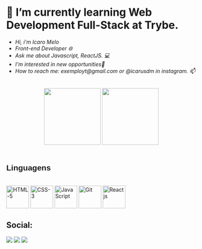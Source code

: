  <h1>🌱 I’m currently learning Web Development Full-Stack at Trybe.</h1>
<i>
  <ul>
    <li>Hi, i'm Icaro Melo</li>
    <li>Front-end Developer 🌐</li>
    <li>Ask me about Javascript, ReactJS. 💻</li>
    <li>I'm interested in new opportunities💼</li>
    <li>How to reach me: exemployt@gmail.com or @icarusdm in instagram. 📫</li>
  </ul>
</i>
<br>
<div align="center" style+"display:inline block">
  <a href="https://github.com/icaroMelo1"> </a>
  <img height="150em" src="https://github-readme-stats.vercel.app/api?username=icaromelo1&show_icons=true&theme=discord_old_blurple&inclide_all_commits=true&count_private=true"/>
  <img height="150em" src="https://github-readme-stats.vercel.app/api/top-langs/?username=icaromelo1&layout=compact&langs_count=7&theme=discord_old_blurple"/>
    </div>
    <br>
  <h2 style= "font-family: Arial, Helvetica, sans-serif;"> Linguagens </h2>
  
  <div style="display: inline_block" ><br>
    <img alignt="center" alt="HTML-5" height="60" src="https://cdn.jsdelivr.net/gh/devicons/devicon/icons/html5/html5-original-wordmark.svg" />
    <img alignt="center" alt="CSS-3" height="60" src="https://cdn.jsdelivr.net/gh/devicons/devicon/icons/css3/css3-original-wordmark.svg" />
    <img alignt="center" alt="JavaScript" height="60" src="https://cdn.jsdelivr.net/gh/devicons/devicon/icons/javascript/javascript-original.svg" />
    <img alignt="center" alt="Git" height="60" src="https://cdn.jsdelivr.net/gh/devicons/devicon/icons/github/github-original.svg" />
    <img alignt="center" alt="Reactjs" height="60" src="https://cdn.jsdelivr.net/gh/devicons/devicon/icons/react/react-original-wordmark.svg" />
  </div>
  <h2>Social:</h2>
  <div> 
  <a href = "mailto:exemployt@gmail.com"><img src="https://img.shields.io/badge/-Gmail-%23333?style=for-the-badge&logo=gmail&logoColor=white" target="_blank"></a>
  <a href="https://www.linkedin.com/in/icaromelo/" target="_blank"><img src="https://img.shields.io/badge/-LinkedIn-%230077B5?style=for-the-badge&logo=linkedin&logoColor=white" target="_blank"></a> 
  <a href="https://api.whatsapp.com/send?phone=55(85) 99839-7705&text=" target="_blank"><img src="https://img.shields.io/badge/WhatsApp-25D366?style=for-the-badge&logo=whatsapp&logoColor=white" target="_blank"></a> 
  </div>
